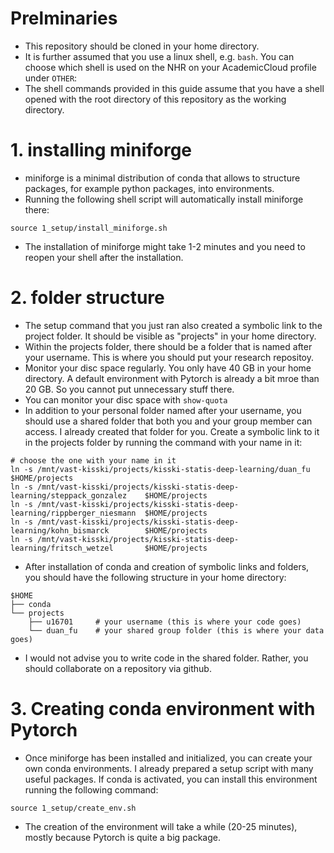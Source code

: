 # Prelminaries
* This repository should be cloned in your home directory.
* It is further assumed that you use a linux shell, e.g. ``bash``. You can choose which shell is used on the NHR on your AcademicCloud profile under ``OTHER``:
* The shell commands provided in this guide assume that you have a shell opened with the root directory of this repository as the working directory.

# 1. installing miniforge

* miniforge is a minimal distribution of conda that allows to structure packages, for example python packages, into environments.
* Running the following shell script will automatically install miniforge there:
```
source 1_setup/install_miniforge.sh
```
* The installation of miniforge might take 1-2 minutes and you need to reopen your shell after the installation.

# 2. folder structure
* The setup command that you just ran also created a symbolic link to the project folder. It should be visible as "projects" in your home directory.
* Within the projects folder, there should be a folder that is named after your username. This is where you should put your research repositoy.
* Monitor your disc space regularly. You only have 40 GB in your home directory. A default environment with Pytorch is already a bit mroe than 20 GB. So you cannot put unnecessary stuff there.
* You can monitor your disc space with `show-quota`
* In addition to your personal folder named after your username, you should use a shared folder that both you and your group member can access. I already created that folder for you. Create a symbolic link to it in the projects folder by running the command with your name in it:
```
# choose the one with your name in it
ln -s /mnt/vast-kisski/projects/kisski-statis-deep-learning/duan_fu              $HOME/projects
ln -s /mnt/vast-kisski/projects/kisski-statis-deep-learning/steppack_gonzalez    $HOME/projects
ln -s /mnt/vast-kisski/projects/kisski-statis-deep-learning/rippberger_niesmann  $HOME/projects
ln -s /mnt/vast-kisski/projects/kisski-statis-deep-learning/kohn_bismarck        $HOME/projects
ln -s /mnt/vast-kisski/projects/kisski-statis-deep-learning/fritsch_wetzel       $HOME/projects
```
* After installation of conda and creation of symbolic links and folders, you should have the following structure in your home directory:
```
$HOME
├── conda     
└── projects
    ├── u16701     # your username (this is where your code goes)                 
    └── duan_fu    # your shared group folder (this is where your data goes)
```
* I would not advise you to write code in the shared folder. Rather, you should collaborate on a repository via github.
# 3. Creating conda environment with Pytorch
* Once miniforge has been installed and initialized, you can create your own conda environments. I already prepared a setup script with many useful packages. If conda is activated, you can install this environment running the following command:
```
source 1_setup/create_env.sh
```
* The creation of the environment will take a while (20-25 minutes), mostly because Pytorch is quite a big package.
